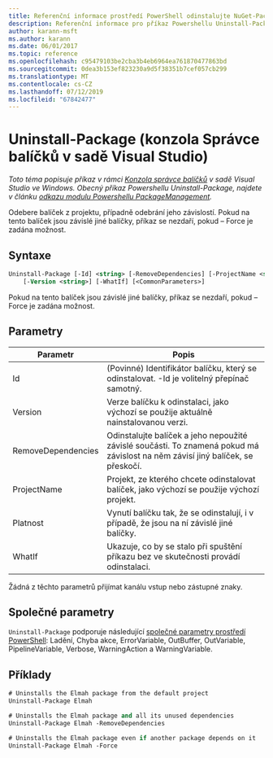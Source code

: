 ```yaml
---
title: Referenční informace prostředí PowerShell odinstalujte NuGet-Package
description: Referenční informace pro příkaz Powershellu Uninstall-Package v konzole Správce balíčků NuGet v sadě Visual Studio.
author: karann-msft
ms.author: karann
ms.date: 06/01/2017
ms.topic: reference
ms.openlocfilehash: c95479103be2cba3b4eb6964ea761870477863bd
ms.sourcegitcommit: 0dea3b153ef823230a9d5f38351b7cef057cb299
ms.translationtype: MT
ms.contentlocale: cs-CZ
ms.lasthandoff: 07/12/2019
ms.locfileid: "67842477"
---
```

# <a name="uninstall-package-package-manager-console-in-visual-studio"></a>Uninstall-Package (konzola Správce balíčků v sadě Visual Studio)

*Toto téma popisuje příkaz v rámci [Konzola správce balíčků](package-manager-console.md) v sadě Visual Studio ve Windows. Obecný příkaz Powershellu Uninstall-Package, najdete v článku [odkazu modulu Powershellu PackageManagement](/powershell/module/packagemanagement/?view=powershell-6).*

Odebere balíček z projektu, případně odebrání jeho závislostí. Pokud na tento balíček jsou závislé jiné balíčky, příkaz se nezdaří, pokud – Force je zadána možnost.

## <a name="syntax"></a>Syntaxe

```ps
Uninstall-Package [-Id] <string> [-RemoveDependencies] [-ProjectName <string>] [-Force]
    [-Version <string>] [-WhatIf] [<CommonParameters>]
```

Pokud na tento balíček jsou závislé jiné balíčky, příkaz se nezdaří, pokud – Force je zadána možnost.

## <a name="parameters"></a>Parametry

| Parametr | Popis |
| --- | --- |
| Id | (Povinné) Identifikátor balíčku, který se odinstalovat. -Id je volitelný přepínač samotný. |
| Version | Verze balíčku k odinstalaci, jako výchozí se použije aktuálně nainstalovanou verzi. |
| RemoveDependencies | Odinstalujte balíček a jeho nepoužité závislé součásti. To znamená pokud má závislost na něm závisí jiný balíček, se přeskočí. |
| ProjectName | Projekt, ze kterého chcete odinstalovat balíček, jako výchozí se použije výchozí projekt. |
| Platnost | Vynutí balíčku tak, že se odinstalují, i v případě, že jsou na ní závislé jiné balíčky. |
| WhatIf | Ukazuje, co by se stalo při spuštění příkazu bez ve skutečnosti provádí odinstalaci. |

Žádná z těchto parametrů přijímat kanálu vstup nebo zástupné znaky.

## <a name="common-parameters"></a>Společné parametry

`Uninstall-Package` podporuje následující [společné parametry prostředí PowerShell](http://go.microsoft.com/fwlink/?LinkID=113216): Ladění, Chyba akce, ErrorVariable, OutBuffer, OutVariable, PipelineVariable, Verbose, WarningAction a WarningVariable.

## <a name="examples"></a>Příklady

```ps
# Uninstalls the Elmah package from the default project
Uninstall-Package Elmah

# Uninstalls the Elmah package and all its unused dependencies
Uninstall-Package Elmah -RemoveDependencies 

# Uninstalls the Elmah package even if another package depends on it
Uninstall-Package Elmah -Force
```

